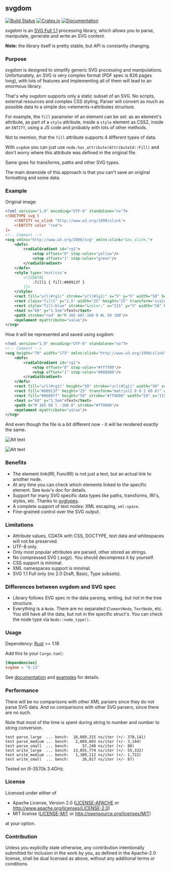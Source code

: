## svgdom
[![Build Status](https://travis-ci.org/RazrFalcon/svgdom.svg?branch=master)](https://travis-ci.org/RazrFalcon/svgdom)
[![Crates.io](https://img.shields.io/crates/v/svgdom.svg)](https://crates.io/crates/svgdom)
[![Documentation](https://docs.rs/svgdom/badge.svg)](https://docs.rs/svgdom)

*svgdom* is an [SVG Full 1.1](https://www.w3.org/TR/SVG/) processing library,
which allows you to parse, manipulate, generate and write an SVG content.

**Note:** the library itself is pretty stable, but API is constantly changing.

### Purpose

*svgdom* is designed to simplify generic SVG processing and manipulations.
Unfortunately, an SVG is very complex format (PDF spec is 826 pages long),
with lots of features and implementing all of them will lead to an enormous library.

That's why *svgdom* supports only a static subset of an SVG. No scripts, external resources
and complex CSS styling.
Parser will convert as much as possible data to a simple doc->elements->attributes structure.

For example, the `fill` parameter of an element can be set: as an element's attribute,
as part of a `style` attribute, inside a `style` element as CSS2, inside an `ENTITY`,
using a JS code and probably with lots of other methods.

Not to mention, that the `fill` attribute supports 4 different types of data.

With `svgdom` you can just use `node.has_attribute(AttributeId::Fill)` and don't worry where this
attribute was defined in the original file.

Same goes for transforms, paths and other SVG types.

The main downside of this approach is that you can't save an original formatting and some data.

### Example

Original image:
```svg
<?xml version="1.0" encoding="UTF-8" standalone="no"?>
<!DOCTYPE svg [
    <!ENTITY ns_xlink "http://www.w3.org/1999/xlink">
    <!ENTITY color "red">
]>
<!-- Comment -->
<svg xmlns="http://www.w3.org/2000/svg" xmlns:xlink="&ns_xlink;">
    <defs>
        <radialGradient id="rg1">
            <stop offset="0" stop-color="yellow"/>
            <stop offset="1" stop-color="green"/>
        </radialGradient>
    </defs>
    <style type='text/css'>
        <![CDATA[
            .fill1 { fill:#00913f }
        ]]>
    </style>
    <rect fill="url(#rg1)" stroke="url(#lg1)" x="5" y="5" width="50" height="50"/>
    <rect class="fill1" y="2.5" width="25" height="25" transform="scale(2) translate(30)"/>
    <rect style="fill:blue" stroke="&color;" x="115" y="5" width="50" height="50"/>
    <text x="60" y="1.5em">Text</text>
    <path stroke="red" d="M 165 60l-160 0 #L 50 100"/>
    <myelement myattribute="value"/>
</svg>
```

How it will be represented and saved using svgdom:
```svg
<?xml version="1.0" encoding="UTF-8" standalone="no"?>
<!-- Comment -->
<svg height="70" width="175" xmlns:xlink="http://www.w3.org/1999/xlink" xmlns="http://www.w3.org/2000/svg">
    <defs>
        <radialGradient id="rg1">
            <stop offset="0" stop-color="#ffff00"/>
            <stop offset="1" stop-color="#008000"/>
        </radialGradient>
    </defs>
    <rect fill="url(#rg1)" height="50" stroke="url(#lg1)" width="50" x="5" y="5"/>
    <rect fill="#00913f" height="25" transform="matrix(2 0 0 2 60 0)" width="25" y="2.5"/>
    <rect fill="#0000ff" height="50" stroke="#ff0000" width="50" x="115" y="5"/>
    <text x="60" y="1.5em">Text</text>
    <path d="M 165 60 l -160 0" stroke="#ff0000"/>
    <myelement myattribute="value"/>
</svg>
```

And even though the file is a bit different now - it will be rendered exactly the same.

![Alt text](https://cdn.rawgit.com/RazrFalcon/svgdom/master/examples/images/image_before.svg)

![Alt text](https://cdn.rawgit.com/RazrFalcon/svgdom/master/examples/images/image_after.svg)

### Benefits
 - The element link(IRI, FuncIRI) is not just a text, but an actual link to another node.
 - At any time you can check which elements linked to the specific element.
   See `Node`'s doc for details.
 - Support for many SVG specific data types like paths, transforms, IRI's, styles, etc.
   Thanks to [svgtypes](https://github.com/RazrFalcon/svgtypes). 
 - A complete support of text nodes: XML escaping, `xml:space`.
 - Fine-grained control over the SVG output.

### Limitations
 - Attribute values, CDATA with CSS, DOCTYPE, text data and whitespaces will not be preserved.
 - UTF-8 only.
 - Only most popular attributes are parsed, other stored as strings.
 - No compressed SVG (.svgz). You should decompress it by yourself.
 - CSS support is minimal.
 - XML namespaces support is minimal.
 - SVG 1.1 Full only (no 2.0 Draft, Basic, Type subsets).

### Differences between svgdom and SVG spec
 - Library follows SVG spec in the data parsing, writing, but not in the tree structure.
 - Everything is a `Node`. There are no separated `ElementNode`, `TextNode`, etc.
   You still have all the data, but not in the specific *struct's*.
   You can check the node type via `Node::node_type()`.

### Usage

Dependency: [Rust](https://www.rust-lang.org/) >= 1.18

Add this to your `Cargo.toml`:

```toml
[dependencies]
svgdom = "0.13"
```

See [documentation](https://docs.rs/svgdom/) and [examples](examples/) for details.

### Performance

There will be no comparisons with other XML parsers since they do not parse SVG data.
And no comparisons with other SVG parsers, since there are no such.

Note that most of the time is spent during string to number and number to string conversion.

```
test parse_large  ... bench:  16,089,315 ns/iter (+/- 370,141)
test parse_medium ... bench:   2,869,603 ns/iter (+/- 3,144)
test parse_small  ... bench:      57,240 ns/iter (+/- 80)
test write_large  ... bench:  13,055,774 ns/iter (+/- 55,332)
test write_medium ... bench:   1,309,112 ns/iter (+/- 1,722)
test write_small  ... bench:      26,017 ns/iter (+/- 87)
```

Tested on i5-3570k 3.4GHz.

### License

Licensed under either of

 * Apache License, Version 2.0
   ([LICENSE-APACHE](LICENSE-APACHE) or http://www.apache.org/licenses/LICENSE-2.0)
 * MIT license
   ([LICENSE-MIT](LICENSE-MIT) or http://opensource.org/licenses/MIT)

at your option.

### Contribution

Unless you explicitly state otherwise, any contribution intentionally submitted
for inclusion in the work by you, as defined in the Apache-2.0 license, shall be
dual licensed as above, without any additional terms or conditions.
